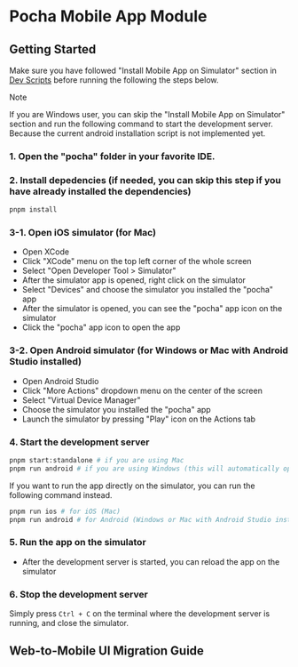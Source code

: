 # Pocha Mobile App Module

## Getting Started

Make sure you have followed "Install Mobile App on Simulator" section in [Dev Scripts](../../../docs/dev-scripts.md) before running the following the steps below.

> [!NOTE]
> If you are Windows user, you can skip the "Install Mobile App on Simulator" section and run the following command to start the development server. Because the current android installation script is not implemented yet.

### 1. Open the "pocha" folder in your favorite IDE.

### 2. Install depedencies (if needed, you can skip this step if you have already installed the dependencies)

```bash
pnpm install
```

### 3-1. Open iOS simulator (for Mac)

- Open XCode
- Click "XCode" menu on the top left corner of the whole screen
- Select "Open Developer Tool > Simulator"
- After the simulator app is opened, right click on the simulator
- Select "Devices" and choose the simulator you installed the "pocha" app
- After the simulator is opened, you can see the "pocha" app icon on the simulator
- Click the "pocha" app icon to open the app

### 3-2. Open Android simulator (for Windows or Mac with Android Studio installed)

- Open Android Studio
- Click "More Actions" dropdown menu on the center of the screen
- Select "Virtual Device Manager"
- Choose the simulator you installed the "pocha" app
- Launch the simulator by pressing "Play" icon on the Actions tab

### 4. Start the development server

```bash
pnpm start:standalone # if you are using Mac
pnpm run android # if you are using Windows (this will automatically open the Android Studio Simulator)
```

If you want to run the app directly on the simulator, you can run the following command instead.

```bash
pnpm run ios # for iOS (Mac)
pnpm run android # for Android (Windows or Mac with Android Studio installed)
```

### 5. Run the app on the simulator

- After the development server is started, you can reload the app on the simulator

### 6. Stop the development server

Simply press `Ctrl + C` on the terminal where the development server is running, and close the simulator.

## Web-to-Mobile UI Migration Guide
